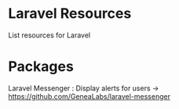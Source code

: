# Laravel Resources
List resources for Laravel


# Packages
Laravel Messenger : Display alerts for users -> https://github.com/GeneaLabs/laravel-messenger
